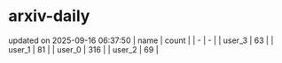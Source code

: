 # arxiv-daily
updated on 2025-09-16 06:37:50
| name | count |
| - | - |
| user_3 | 63 |
| user_1 | 81 |
| user_0 | 316 |
| user_2 | 69 |
